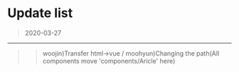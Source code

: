 Update list
=============

>2020-03-27
----------
>> woojin)Transfer html->vue / moohyun)Changing the path(All components move 'components/Aricle' here)
